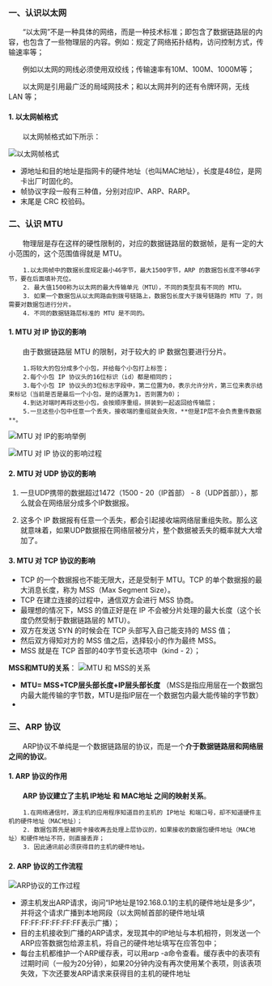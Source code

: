 ### 一、认识以太网

&emsp;&emsp;“以太网”不是一种具体的网络，而是一种技术标准；即包含了数据链路层的内容，也包含了一些物理层的内容。例如：规定了网络拓扑结构，访问控制方式，传输速率等；

&emsp;&emsp;例如以太网的网线必须使用双绞线；传输速率有10M、100M、1000M等；

&emsp;&emsp;以太网是引用最广泛的局域网技术；和以太网并列的还有令牌环网，无线 LAN 等；

#### **1. 以太网帧格式**

&emsp;&emsp;以太网帧格式如下所示：

![以太网帧格式](https://raw.githubusercontent.com/yimu-0412/image/master/image/%E4%BB%A5%E5%A4%AA%E7%BD%91%E5%B8%A7%E6%A0%BC%E5%BC%8F.png)

* 源地址和目的地址是指网卡的硬件地址（也叫MAC地址），长度是48位，是网卡出厂时固化的。
* 帧协议字段一般有三种值，分别对应IP、ARP、RARP。
* 末尾是 CRC 校验码。
### 二、认识 MTU

&emsp;&emsp;物理层是存在这样的硬性限制的，对应的数据链路层的数据帧，是有一定的大小范围的，这个范围值得就是 MTU。

        1.以太网帧中的数据长度规定最小46字节，最大1500字节，ARP 的数据包长度不够46字节，要在后面填补充位。
        2. 最大值1500称为以太网的最大传输单元（MTU），不同的类型具有不同的 MTU。
        3. 如果一个数据包从以太网路由到拨号链路上，数据包长度大于拨号链路的 MTU 了，则需要对数据包进行分片。
        4. 不同的数据链路层标准的 MTU 是不同的。
#### **1. MTU 对 IP 协议的影响**

&emsp;&emsp;由于数据链路层 MTU 的限制，对于较大的 IP 数据包要进行分片。

        1.将较大的包分成多个小包，并给每个小包打上标签；
        2.每个小包 IP 协议头的16位标识（id）都是相同的；
        3.每个小包 IP 协议头的3位标志字段中，第二位置为0，表示允许分片，第三位来表示结束标记（当前是否是最后一个小包，是的话置为1，否则置为0）；
        4.到达对端时再将这些小包，会按顺序重组，拼装到一起返回给传输层；
        5.一旦这些小包中任意一个丢失，接收端的重组就会失败，**但是IP层不会负责重传数据**。 

![MTU 对 IP的影响举例](https://raw.githubusercontent.com/yimu-0412/image/master/image/MTU%20%E5%AF%B9%20IP%E7%9A%84%E5%BD%B1%E5%93%8D%E4%B8%BE%E4%BE%8B.png)

![MTU 对 IP 协议的影响过程](https://raw.githubusercontent.com/yimu-0412/image/master/image/MTU%20%E5%AF%B9%20IP%20%E5%8D%8F%E8%AE%AE%E7%9A%84%E5%BD%B1%E5%93%8D%E8%BF%87%E7%A8%8B.png)

#### **2. MTU 对 UDP 协议的影响**

1. 一旦UDP携带的数据超过1472（1500 - 20（IP首部） - 8（UDP首部）），那么就会在网络层分成多个IP数据报。

2. 这多个 IP 数据报有任意一个丢失，都会引起接收端网络层重组失败。那么这就意味着，如果UDP数据报在网络层被分片，整个数据被丢失的概率就大大增加了。

#### **3. MTU 对 TCP 协议的影响**

* TCP 的一个数据报也不能无限大，还是受制于 MTU。TCP 的单个数据报的最大消息长度，称为 MSS（Max Segment Size）。
* TCP 在建立连接的过程中，通信双方会进行 MSS 协商。
* 最理想的情况下，MSS 的值正好是在 IP 不会被分片处理的最大长度（这个长度仍然受制于数据链路层的 MTU）。
* 双方在发送 SYN 的时候会在 TCP 头部写入自己能支持的 MSS 值；
* 然后双方得知对方的 MSS 值之后，选择较小的作为最终 MSS。
* MSS 就是在 TCP 首部的40字节变长选项中（kind - 2）；

**MSS和MTU的关系**：
![MTU 和 MSS的关系](https://raw.githubusercontent.com/yimu-0412/image/master/image/MTU%20%E5%92%8C%20MSS%E7%9A%84%E5%85%B3%E7%B3%BB.png)

* **MTU= MSS+TCP层头部长度+IP层头部长度** （MSS是指应用层在一个数据包内最大能传输的字节数，MTU是指IP层在一个数据包内最大能传输的字节数）
* 
### 三、ARP 协议

&emsp;&emsp;ARP协议不单纯是一个数据链路层的协议，而是一个**介于数据链路层和网络层之间的协议**。

#### **1. ARP 协议的作用**

&emsp;&emsp;**ARP 协议建立了主机 IP地址 和 MAC地址 之间的映射关系**。

        1.在网络通信时，源主机的应用程序知道目的主机的 IP地址 和端口号，却不知道硬件主机的硬件地址（MAC地址）；
        2. 数据包首先是被网卡接收再去处理上层协议的，如果接收的数据包硬件地址（MAC地址）和硬件地址不符，则直接丢弃；
        3. 因此通讯前必须获得目的主机的硬件地址。
   
#### **2. ARP 协议的工作流程**

![ARP协议的工作过程](https://raw.githubusercontent.com/yimu-0412/image/master/image/ARP%E5%8D%8F%E8%AE%AE%E7%9A%84%E5%B7%A5%E4%BD%9C%E8%BF%87%E7%A8%8B.png)

* 源主机发出ARP请求，询问“IP地址是192.168.0.1的主机的硬件地址是多少”，并将这个请求广播到本地网段（以太网帧首部的硬件地址填FF:FF:FF:FF:FF:FF表示广播）；
* 目的主机接收到广播的ARP请求，发现其中的IP地址与本机相符，则发送一个ARP应答数据包给源主机，将自己的硬件地址填写在应答包中；
* 每台主机都维护一个ARP缓存表，可以用arp -a命令查看。缓存表中的表项有过期时间（一般为20分钟），如果20分钟内没有再次使用某个表项，则该表项失效，下次还要发ARP请求来获得目的主机的硬件地址